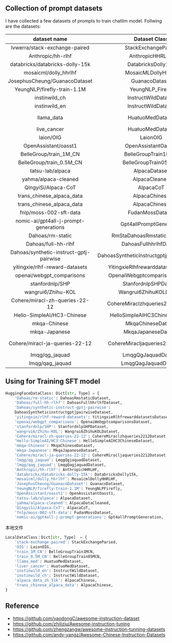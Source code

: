 ## Collection of prompt datasets

I have collected a few datasets of prompts to train chatllm model. Follwing are the datasets:

|              dataset name               |               Dataset Class                |                                  Links                                  | Description |
| :-------------------------------------: | :----------------------------------------: | :---------------------------------------------------------------------: | :---------: |
|      lvwerra/stack-exchange-paired      |            StackExchangeParied             |      https://huggingface.co/datasets/lvwerra/stack-exchange-paired      |             |
|            Anthropic/hh-rlhf            |              AnthropicHHRLHF               |            https://huggingface.co/datasets/anthropic/hh-rlhf            |             |
|     databricks/databricks-dolly-15k     |             DatabricksDolly15k             |     https://huggingface.co/datasets/databricks/databricks-dolly-15k     |             |
|          mosaicml/dolly_hhrlhf          |            MosaicMLDollyHhrlhf             |          https://huggingface.co/datasets/mosaicml/dolly_hhrlhf          |             |
|      JosephusCheung/GuanacoDataset      |               GuanacoDataset               |      https://huggingface.co/datasets/josephuscheung/guanacodataset      |             |
|       YeungNLP/firefly-train-1.1M       |              YeungNLP_Firefly              |       https://huggingface.co/datasets/yeungnlp/firefly-train-1.1M       |             |
|              instinwild_ch              |            InstructWildDataset             |       https://github.com/XueFuzhao/InstructionWild/tree/main/data       |             |
|              instinwild_en              |            InstructWildDataset             |       https://github.com/XueFuzhao/InstructionWild/tree/main/data       |             |
|               llama_data                |              HuatuoMedDataset              |   https://github.com/SCIR-HI/Huatuo-Llama-Med-Chinese/tree/main/data    |             |
|               live_cancer               |              HuatuoMedDataset              |                                                                         |             |
|                laion/OIG                |                  LaionOIG                  |                https://huggingface.co/datasets/laion/oig                |             |
|          OpenAssistant/oasst1           |            OpenAssistantOasst1             |          https://huggingface.co/datasets/openassistant/oasst1           |     8w      |
|         BelleGroup/train_1M_CN          |            BelleGroupTrain1MCN             |         https://huggingface.co/datasets/bellegroup/train_1M_CN          |    100w     |
|        BelleGroup/train_0.5M_CN         |            BelleGroupTrain05MCN            |        https://huggingface.co/datasets/bellegroup/train_0.5M_CN         |     50w     |
|            tatsu-lab/alpaca             |               AlpacaDataset                |            https://huggingface.co/datasets/tatsu-lab/alpaca             |     52k     |
|          yahma/alpaca-cleaned           |               AlpacaCleaned                |          https://huggingface.co/datasets/yahma/alpaca-cleaned           |     52k     |
|           QingyiSi/Alpaca-CoT           |                 AlpacaCoT                  |           https://huggingface.co/datasets/qingyisi/alpaca-cot           |             |
|        trans_chinese_alpaca_data        |               AlpacaChinese                |       https://github.com/LC1332/Luotuo-Chinese-LLM/tree/main/data       |             |
|        trans_chinese_alpaca_data        |               AlpacaChinese                |      https://github.com/ymcui/Chinese-LLaMA-Alpaca/tree/main/data       |             |
|         fnlp/moss-002-sft-data          |              FudanMossDataset              |         https://huggingface.co/datasets/fnlp/moss-002-sft-data          |             |
|  nomic-ai/gpt4all-j-prompt-generations  |          Gpt4allPromptGeneration           |  https://huggingface.co/datasets/nomic-ai/gpt4all-j-prompt-generations  |             |
|            Dahoas/rm-static             |       RmStaDahoasRmstaticDatasettic        |            https://huggingface.co/datasets/dahoas/rm-static             |     8w      |
|           Dahoas/full-hh-rlhf           |          DahoasFullhhrlhfDataset           |           https://huggingface.co/datasets/dahoas/full-hh-rlhf           |     12w     |
| Dahoas/synthetic-instruct-gptj-pairwise | DahoasSyntheticinstructgptjpairwiseDataset | https://huggingface.co/datasets/dahoas/synthetic-instruct-gptj-pairwise |     3w      |
|     yitingxie/rlhf-reward-datasets      |     YitingxieRlhfrewarddatasetsDataset     |     https://huggingface.co/datasets/yitingxie/rlhf-reward-datasets      |     8w      |
|        openai/webgpt_comparisons        |       OpenaiWebgptcomparisonsDataset       |        https://huggingface.co/datasets/openai/webgpt_comparisons        |     2w      |
|             stanfordnlp/SHP             |           StanfordnlpSHPDataset            |             https://huggingface.co/datasets/stanfordnlp/SHP             |     5w      |
|           wangrui6/Zhihu-KOL            |          Wangrui6ZhihuKOLDataset           |           https://huggingface.co/datasets/wangrui6/Zhihu-KOL            |    100w     |
|     Cohere/miracl-zh-queries-22-12      |      CohereMiraclzhqueries2212Dataset      |     https://huggingface.co/datasets/cohere/miracl-zh-queries-22-12      |     1w      |
|       Hello-SimpleAI/HC3-Chinese        |       HelloSimpleAIHC3ChineseDataset       |       https://huggingface.co/datasets/hello-simpleai/HC3-Chinese        |             |
|              mkqa-Chinese               |             MkqaChineseDataset             |              https://huggingface.co/datasets/mkqa/Chinese               |             |
|              mkqa-Japanese              |            MkqaJapaneseDataset             |              https://huggingface.co/datasets/mkqa/Japanese              |             |
|     Cohere/miracl-ja-queries-22-12      |      CohereMiracljaqueries2212Dataset      |     https://huggingface.co/datasets/cohere/miracl-ja-queries-22-12      |     1w      |
|             lmqg/qg_jaquad              |            LmqgQgJaquadDataset             |             https://huggingface.co/datasets/lmqg/qg_jaquad              |     3w      |
|             lmqg/qag_jaquad             |            LmqgQagJaquadDataset            |             https://huggingface.co/datasets/lmqg/qag_jaquad             |     1w      |

## Using for Training SFT model

```python
HuggingFaceDataClass: Dict[str, Type] = {
    'Dahoas/rm-static': DahoasRmstaticDataset,
    'Dahoas/full-hh-rlhf': DahoasFullhhrlhfDataset,
    'Dahoas/synthetic-instruct-gptj-pairwise':
    DahoasSyntheticinstructgptjpairwiseDataset,
    'yitingxie/rlhf-reward-datasets': YitingxieRlhfrewarddatasetsDataset,
    'openai/webgpt_comparisons': OpenaiWebgptcomparisonsDataset,
    'stanfordnlp/SHP': StanfordnlpSHPDataset,
    'wangrui6/Zhihu-KOL': Wangrui6ZhihuKOLDataset,
    'Cohere/miracl-zh-queries-22-12': CohereMiraclzhqueries2212Dataset,
    'Hello-SimpleAI/HC3-Chinese': HelloSimpleAIHC3ChineseDataset,
    'mkqa-Chinese': MkqaChineseDataset,
    'mkqa-Japanese': MkqaJapaneseDataset,
    'Cohere/miracl-ja-queries-22-12': CohereMiracljaqueries2212Dataset,
    'lmqg/qg_jaquad': LmqgQgjaquadDataset,
    'lmqg/qag_jaquad': LmqgQagjaquadDataset,
    'Anthropic/hh-rlhf': AnthropicHHRLHF,
    'databricks/databricks-dolly-15k': DatabricksDolly15k,
    'mosaicml/dolly_hhrlhf': MosaicmlDollyHHRLHF,
    'JosephusCheung/GuanacoDataset': GuanacoDataset,
    'YeungNLP/firefly-train-1.1M': YeungNLPFirefly,
    'OpenAssistant/oasst1': OpenAssistantOasst1,
    'tatsu-lab/alpaca': AlpacaDataset,
    'yahma/alpaca-cleaned': AlpacaDataCleaned,
    'QingyiSi/Alpaca-CoT': AlpacaCoT,
    'fnlp/moss-002-sft-data': FudanMossDataset,
    'nomic-ai/gpt4all-j-prompt-generations': Gpt4allPromptGeneration,
```

本地文件

```python
LocalDataClass：Dict[str, Type]  = {
    'stack-exchange-paired': StackExchangeParied,
    'OIG': LaionOIG,
    'train_1M_CN': BelleGroupTrain1MCN,
    'train_0.5M_CN': BelleGroupTrain05MCN,
    'llama_med': HuatuoMedDataset,
    'liver_cancer': HuatuoMedDataset,
    'instinwild_en': InstructWildDataset,
    'instinwild_ch': InstructWildDataset,
    'alpaca_data_zh_51k': AlpacaChinese,
    'trans_chinese_alpaca_data': AlpacaChinese,
}
```

## Reference

- https://github.com/yaodongC/awesome-instruction-dataset
- https://github.com/zhilizju/Awesome-instruction-tuning
- https://github.com/zhengzangw/awesome-instruction-tunning-datasets
- https://github.com/andy-yangz/Awesome-Chinese-Instruction-Datasets
